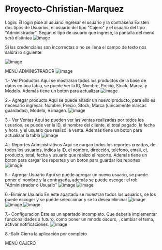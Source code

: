 # Proyecto-Christian-Marquez

Login: 
El login pide al usuario ingresar el usuario y la contraseña
Existen dos tipos de Usuarios, el usuario del tipo "Cajero" y el usuario del tipo "Administrador". Según el tipo de usuario que ingrese, la pantalla del menú será distintaa
![image](https://github.com/user-attachments/assets/a7c85919-3f89-44d2-b97f-b3397e02fca4)

Si las credenciales son incorrectas o no se llena el campo de texto nos saldrá lo siguiente:

![image](https://github.com/user-attachments/assets/45e7439d-0602-46b6-ab73-18d1c606274c)

MENÚ ADMINISTRADOR
![image](https://github.com/user-attachments/assets/fe2fd681-3ea2-40ef-b65d-940797d69ed2)

1.- Ver Productos
Aquí se mostraran todos los productos de la base de datos en una tabla, se puede ver la ID, Nombre, Precio, Stock, Marca, y Modelo. Además tiene un botón para actualizar
![image](https://github.com/user-attachments/assets/20d4ac59-f931-49a4-bc4d-404b1ec4e680)

2.- Agregar producto
Aqui se puede añadir un nuevo producto, para ello es necesario ingresar: Nombre, Precio, Stock, Marca (unicamente marcas guardadas), Modelo, e imagen.
![image](https://github.com/user-attachments/assets/60352ffa-96fd-4a96-8492-330327268e74)

3.- Ver Ventas
Aqui se pueden ver las ventas realizadas por todos los usuarios, se puede ver la ID, el nombre del cliente, el total pagado, la fecha y hora, y el usuario que realizó la venta. Además tiene un boton para actualizar la tabla
![image](https://github.com/user-attachments/assets/55dd5da2-59cf-49b3-a713-d32af772998c)

4.- Reportes Administrativos
Aqui se cargan todos los reportes creados, de todos los usuarios, indica la ID, el nombre, dirección, telefono, email, ci, producto, total, fecha y usuario que realizo el reporte. Además tiene un boton para cargar los reportes y un boton para guardar los reportes
![image](https://github.com/user-attachments/assets/de46b55f-a441-4af4-8a47-10676a6f8a59)

5.- Agregar Usuario
Aqui se puede agregar un nuevo usuario, se puede poner el nombre y la contraseña, además se puede escoger el rol: "Administrador o Usuario"
![image](https://github.com/user-attachments/assets/4f84379f-0db0-473d-b939-e6840197b114)
![image](https://github.com/user-attachments/assets/a2786948-8794-46a5-a356-23b01136b7bb)


6.-Eliminar Usuario
En este apartado se muestran todos los usuarios, se los puede escoger y se puede seleccionar y se lo desea eliminar
![image](https://github.com/user-attachments/assets/7c5da47f-b3a5-49cc-8d7a-cfe7ed5105d4)
![image](https://github.com/user-attachments/assets/48c25d38-8c0b-4bbe-a3d0-cbbb1ebfe46b)
![image](https://github.com/user-attachments/assets/6352ca6a-38ab-42ad-bcb4-2345982dc167)

7.- Configuracion
Este es un apartado incompleto. Que deberia implementar funcionalidades a futuro, como poner un mnodo oscuro, , cambiar el tema, activar notificaciones.
![image](https://github.com/user-attachments/assets/4027013f-b5c9-4cef-9518-3fc8be283309)

8.-Salir
Cierra la aplicación por completo

MENÚ CAJERO











